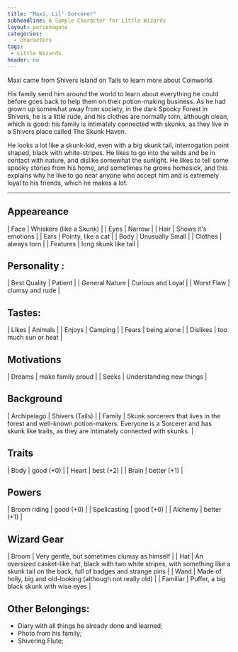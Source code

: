 ```yaml
---
title: "Maxi, Lil' Sorcerer"
subheadline: A Sample Character for Little Wizards
layout: personagens
categories:
  - characters
tags:
 - Little Wizards
header: no
---
```


Maxi came from Shivers island on Tails to learn more about Coinworld. 

His family send him around the world to learn about everything he could before goes back to help them on their potion-making business. As he had grown up somewhat away from society, in the dark Spooky Forest in Shivers, he is a little rude, and his clothes are normally torn, although clean, which is good: his family is intimately connected with skunks, as they live in a Shivers place called The Skunk Haven. 

He looks a lot like a skunk-kid, even with a big skunk tail, interrogation point shaped, black with white-stripes. He likes to go into the wilds and be in contact with nature, and dislike somewhat the sunlight. He likes to tell some spooky stories from his home, and sometimes he grows homesick, and this explains why he like to go near anyone who accept him and is extremely loyal to his friends, which he makes a lot.

---

## Appeareance

| Face | Whiskers (like a Skunk) |
| Eyes | Narrow |
| Hair | Shows it's emotions |
| Ears | Pointy, like a cat |
| Body |  Unusually Small |
| Clothes | always torn |
| Features |  long skunk like tail |


## Personality : 

| Best Quality | Patient |
| General Nature | Curious and Loyal |
| Worst Flaw | clumsy and rude |

## Tastes:

| Likes | Animals |
| Enjoys | Camping |
| Fears | being alone |
| Dislikes | too much sun or heat |

## Motivations

| Dreams | make family proud |
| Seeks | Understanding new things |

## Background

| Archipelago | Shivers (Tails) |
| Family | Skunk sorcerers that lives in the forest and well-known potion-makers. Everyone is a Sorcerer and has skunk like traits, as they are intimately connected with skunks. |

## Traits

| Body | good (+0) |
| Heart | best (+2) |
| Brain | better (+1) |

## Powers 

| Broom riding | good (+0) |
| Spellcasting | good (+0) |
| Alchemy | better (+1) |


## Wizard Gear

| Broom | Very gentle, but sometimes clumsy as himself |
| Hat | An oversized casket-like hat, black with two white stripes, with something like a skunk tail on the back, full of badges and strange pins |
| Wand | Made of holly, big and old-looking (although not really old) |
| Familiar | Puffer, a big black skunk with wise eyes |

## Other Belongings:

+ Diary with all things he already done and learned;
+ Photo from his family;
+ Shivering Flute;


